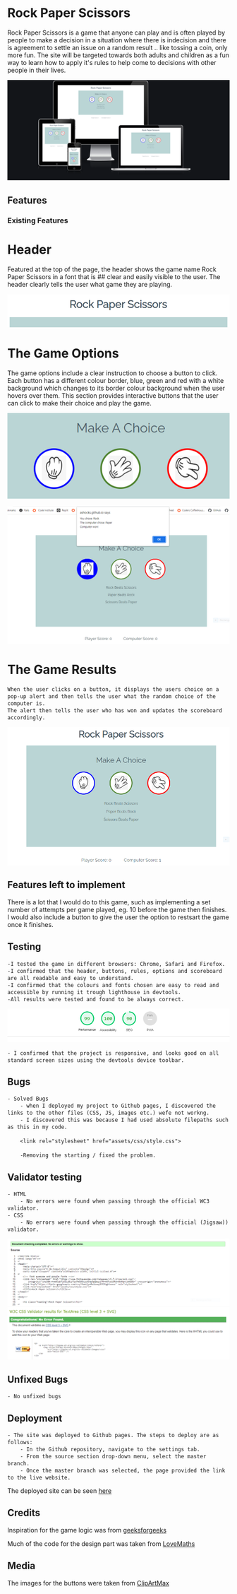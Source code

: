 # Rock Paper Scissors

Rock Paper Scissors is a game that anyone can play and is often played by people to make a decision in a situation where there is indecision and there is agreement to settle an issue on a random result .. like tossing a coin, only more fun.
The site will be targeted towards both adults and children as a fun way to learn how to apply it's rules to help come to decisions with other people in their lives.


![The website interface](assets/images/img_1.PNG)

## Features

### Existing Features

# Header
 Featured at the top of the page, the header shows the game name Rock Paper Scissors in a font that is ## clear and easily visible to the user.
 The header clearly tells the user what game they are playing.

    
![Game Header](assets/images/img_10.PNG)
    

# The Game Options
 The game options include a clear instruction to choose a button to click.
 Each button has a different colour border, blue, green and red with a white background which changes to its border colour background when the user hovers over them.
 This section provides interactive buttons that the user can click to make their choice and play the game.

![button options](assets/images/img_11.PNG)
     
![play game](assets/images/img_5.PNG)


    


# The Game Results
    When the user clicks on a button, it displays the users choice on a pop-up alert and then tells the user what the random choice of the computer is.
    The alert then tells the user who has won and updates the scoreboard accordingly.

![score update](assets/images/img_6.PNG)
    
    

## Features left to implement
   
   There is a lot that I would do to this game, such as implementing a set number of attempts per game played, eg. 10 before the game then finishes.
   I would also include a button to give the user the option to restsart the game once it finishes.

 ## Testing
    
    -I tested the game in different browsers: Chrome, Safari and Firefox.
    -I confirmed that the header, buttons, rules, options and scoreboard are all readable and easy to understand.
    -I confirmed that the colours and fonts chosen are easy to read and accessible by running it trough lighthouse in devtools.
    -All results were tested and found to be always correct.


![Screenshot of lighthouse report](assets/images/lighthouse.PNG)

    - I confirmed that the project is responsive, and looks good on all standard screen sizes using the devtools device toolbar.

## Bugs
    
    - Solved Bugs
        - when I deployed my project to Github pages, I discovered the links to the other files (CSS, JS, images etc.) wefe not workng.
        - I discovered this was because I had used absolute filepaths such as this in my code.

        <link rel="stylesheet" href="assets/css/style.css">
 
        -Removing the starting / fixed the problem.

## Validator testing

    - HTML
        - No errors were found when passing through the official WC3 validator.
    - CSS
        - No errors were found when passing through the official (Jigsaw)) validator.

![HTML validator](assets/images/img_2.PNG)
![CSS validator](assets/images/img_3.PNG)

## Unfixed Bugs

    - No unfixed bugs


## Deployment 

    - The site was deployed to Github pages. The steps to deploy are as follows:
        - In the Github repository, navigate to the settings tab.
        - From the source section drop-down menu, select the master branch.
        - Once the master branch was selected, the page provided the link to the live website.

The deployed site can be seen [here](https://ashocks.github.io/rock-paper-scissors/)
        
## Credits

Inspiration for the game logic was from [geeksforgeeks](https://www.geeksforgeeks.org/rock-paper-and-scissor-game-using-javascript/)

Much of the code for the design part was taken from 
[LoveMaths](https://learn.codeinstitute.net/ci_program/diplomainsoftwaredevelopmentecommerce)

## Media

The images for the buttons were taken from [ClipArtMax](https://www.clipartmax.com/)






 



